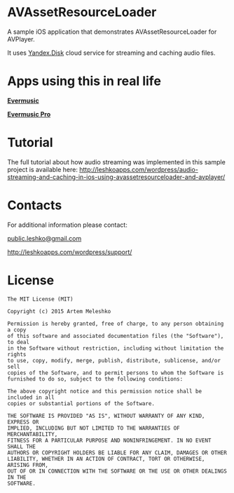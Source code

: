 # AVAssetResourceLoader
 A sample iOS application that demonstrates AVAssetResourceLoader for AVPlayer.
 
 It uses [Yandex.Disk](https://disk.yandex.com) cloud service for streaming and caching audio files.
 
# Apps using this in real life

[**Evermusic**](https://itunes.apple.com/us/app/evermusic/id885367198?ls=1&mt=8)

[**Evermusic Pro**](https://itunes.apple.com/us/app/evermusic-pro/id905746421?ls=1&mt=8)

# Tutorial

The full tutorial about how audio streaming was implemented in this sample project is available here:
http://leshkoapps.com/wordpress/audio-streaming-and-caching-in-ios-using-avassetresourceloader-and-avplayer/

# Contacts
 
 For additional information please contact: 
 

 public.leshko@gmail.com
 
 
 http://leshkoapps.com/wordpress/support/
 
# License

```
The MIT License (MIT)

Copyright (c) 2015 Artem Meleshko

Permission is hereby granted, free of charge, to any person obtaining a copy
of this software and associated documentation files (the "Software"), to deal
in the Software without restriction, including without limitation the rights
to use, copy, modify, merge, publish, distribute, sublicense, and/or sell
copies of the Software, and to permit persons to whom the Software is
furnished to do so, subject to the following conditions:

The above copyright notice and this permission notice shall be included in all
copies or substantial portions of the Software.

THE SOFTWARE IS PROVIDED "AS IS", WITHOUT WARRANTY OF ANY KIND, EXPRESS OR
IMPLIED, INCLUDING BUT NOT LIMITED TO THE WARRANTIES OF MERCHANTABILITY,
FITNESS FOR A PARTICULAR PURPOSE AND NONINFRINGEMENT. IN NO EVENT SHALL THE
AUTHORS OR COPYRIGHT HOLDERS BE LIABLE FOR ANY CLAIM, DAMAGES OR OTHER
LIABILITY, WHETHER IN AN ACTION OF CONTRACT, TORT OR OTHERWISE, ARISING FROM,
OUT OF OR IN CONNECTION WITH THE SOFTWARE OR THE USE OR OTHER DEALINGS IN THE
SOFTWARE.
```
